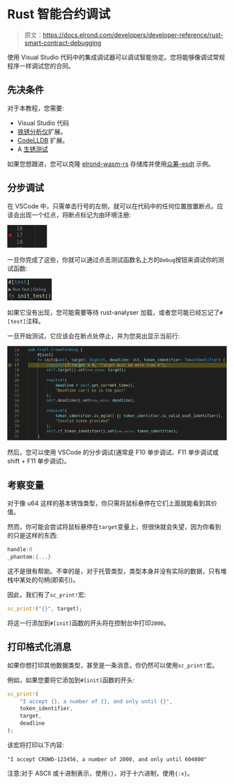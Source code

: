 # Rust 智能合约调试

> 原文：<https://docs.elrond.com/developers/developer-reference/rust-smart-contract-debugging>

 使用 Visual Studio 代码中的集成调试器可以调试智能协定。您将能够像调试常规程序一样调试您的合同。

## 先决条件

对于本教程，您需要:

*   Visual Studio 代码
*   [铁锈分析仪](https://marketplace.visualstudio.com/items?itemName=matklad.rust-analyzer)扩展。
*   [CodeLLDB](https://marketplace.visualstudio.com/items?itemName=vadimcn.vscode-lldb) 扩展。
*   A [生锈测试](/developers/developer-reference/rust-testing-framework)

如果您想跟进，您可以克隆 [elrond-wasm-rs](https://github.com/ElrondNetwork/elrond-wasm-rs) 存储库并使用[众筹-esdt](https://github.com/ElrondNetwork/elrond-wasm-rs/tree/master/contracts/examples/crowdfunding-esdt) 示例。

## 分步调试

在 VSCode 中，只需单击行号的左侧，就可以在代码中的任何位置放置断点。应该会出现一个红点，将断点标记为由环境注册:

![img](img/371379b2cb29177e5e5b8830c066442b.png)

一旦你完成了这些，你就可以通过点击测试函数名上方的`Debug`按钮来调试你的测试函数:

![img](img/7092701e98ac36fc911970120cb30f95.png)

如果它没有出现，您可能需要等待 rust-analyser 加载，或者您可能已经忘记了`#[test]`注释。

一旦开始测试，它应该会在断点处停止，并为您突出显示当前行:

![img](img/148d9660cad1ef90a95c2e203b8d1fc0.png)

然后，您可以使用 VSCode 的分步调试(通常是 F10 单步调试、F11 单步调试或 shift + F11 单步调试)。

## 考察变量

对于像 u64 这样的基本锈蚀类型，你只需将鼠标悬停在它们上面就能看到其价值。

然而，你可能会尝试将鼠标悬停在`target`变量上，但很快就会失望，因为你看到的只是这样的东西:

```rust
handle:0
_phantom:{...} 
```

这不是很有帮助。不幸的是，对于托管类型，类型本身并没有实际的数据，只有堆栈中某处的句柄(即索引)。

因此，我们有了`sc_print!`宏:

```rust
sc_print!("{}", target); 
```

将这一行添加到`#[init]`函数的开头将在控制台中打印`2000`。

## 打印格式化消息

如果你想打印其他数据类型，甚至是一条消息，你仍然可以使用`sc_print!`宏。

例如，如果您要将它添加到`#[init]`函数的开头:

```rust
sc_print!(
    "I accept {}, a number of {}, and only until {}",
    token_identifier,
    target,
    deadline
); 
```

该宏将打印以下内容:

`"I accept CROWD-123456, a number of 2000, and only until 604800"`

注意:对于 ASCII 或十进制表示，使用`{}`，对于十六进制，使用`{:x}`。